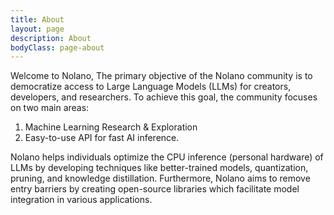 ```yaml
---
title: About
layout: page
description: About
bodyClass: page-about
---
```


Welcome to Nolano,
The primary objective of the Nolano community is to democratize access to Large Language Models (LLMs) for creators, developers, and researchers. To achieve this goal, the community focuses on two main areas: 

1. Machine Learning Research & Exploration 
2. Easy-to-use API for fast AI inference.

Nolano helps individuals optimize the CPU inference (personal hardware) of LLMs by developing techniques like better-trained models, quantization, pruning, and knowledge distillation. Furthermore, Nolano aims to remove entry barriers by creating open-source libraries which facilitate model integration in various applications.